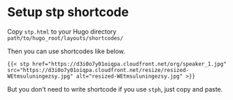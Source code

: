 # Setup stp shortcode

Copy `stp.html` to your Hugo directory `path/to/hugo_root/layouts/shortcodes/`

Then you can use shortcodes like below.

```
{{< stp href="https://d3i0o7y01oiqpa.cloudfront.net/org/speaker_1.jpg" src="https://d3i0o7y01oiqpa.cloudfront.net/resize/resized-WEtmsuluningezsy.jpg" alt="resized-WEtmsuluningezsy.jpg" >}}
```

But you don't need to write shortcode if you use `stph`, just copy and paste.
